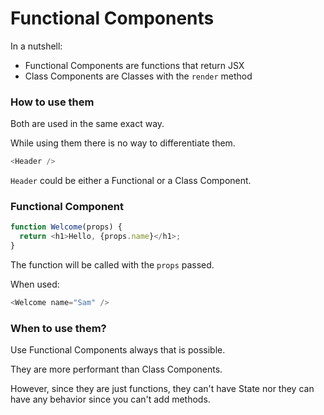 # Functional Components

In a nutshell:

  - Functional Components are functions that return JSX
  - Class Components are Classes with the `render` method

### How to use them

Both are used in the same exact way.

While using them there is no way to differentiate them.

```javascript
<Header />
```

`Header` could be either a Functional or a Class Component.

### Functional Component

```javascript
function Welcome(props) {
  return <h1>Hello, {props.name}</h1>;
}
```

The function will be called with the `props` passed.

When used:

```javascript
<Welcome name="Sam" />
```

### When to use them?

Use Functional Components always that is possible.

They are more performant than Class Components.

However, since they are just functions, they can't have State nor they can have any behavior since you can't add methods.
